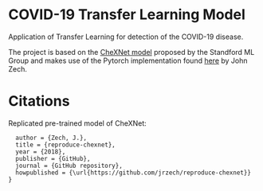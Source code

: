 # COVID-19 Transfer Learning Model
Application of Transfer Learning for detection of the COVID-19 disease.

The project is based on the [CheXNet model](https://stanfordmlgroup.github.io/projects/chexnet/) proposed by the Standford ML Group and makes use of the Pytorch implementation found [here](https://github.com/jrzech/reproduce-chexnet) by John Zech.

# Citations
Replicated pre-trained model of CheXNet:

```@misc{Zech2018,
  author = {Zech, J.},
  title = {reproduce-chexnet},
  year = {2018},
  publisher = {GitHub},
  journal = {GitHub repository},
  howpublished = {\url{https://github.com/jrzech/reproduce-chexnet}}
}
```

